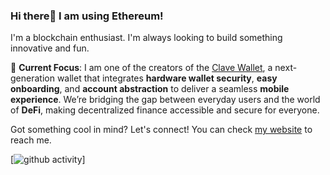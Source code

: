 ### Hi there👋 I am using Ethereum!

I'm a blockchain enthusiast. I'm always looking to build something innovative and fun.

🚀 **Current Focus**: I am one of the creators of the [Clave Wallet](https://getclave.io), a next-generation wallet that integrates **hardware wallet security**, **easy onboarding**, and **account abstraction** to deliver a seamless **mobile experience**. We’re bridging the gap between everyday users and the world of **DeFi**, making decentralized finance accessible and secure for everyone.

Got something cool in mind? Let's connect! You can check [my website](https://aalimsah.in) to reach me.

[![github activity](https://github-readme-activity-graph.vercel.app/graph?username=aalimsahin&area=true&hide_border=true&days=90&from=2022-01-01&theme=tokyo-night)]

